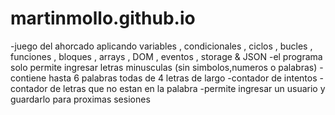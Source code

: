 # martinmollo.github.io


-juego del ahorcado aplicando variables , condicionales , ciclos , bucles , funciones , bloques , arrays , DOM , eventos , storage & JSON
-el programa solo permite ingresar letras minusculas (sin simbolos,numeros o palabras) 
-contiene hasta 6 palabras todas de 4 letras de largo 
-contador de intentos 
-contador de letras que no estan en la palabra
-permite ingresar un usuario y guardarlo para proximas sesiones
